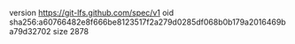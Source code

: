 version https://git-lfs.github.com/spec/v1
oid sha256:a60766482e8f666be8123517f2a279d0285df068b0b179a2016469ba79d32702
size 2878

